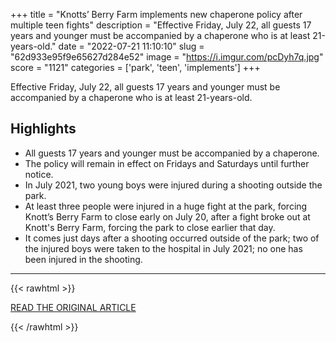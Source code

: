 +++
title = "Knotts’ Berry Farm implements new chaperone policy after multiple teen fights"
description = "Effective Friday, July 22, all guests 17 years and younger must be accompanied by a chaperone who is at least 21-years-old."
date = "2022-07-21 11:10:10"
slug = "62d933e95f9e65627d284e52"
image = "https://i.imgur.com/pcDyh7q.jpg"
score = "1121"
categories = ['park', 'teen', 'implements']
+++

Effective Friday, July 22, all guests 17 years and younger must be accompanied by a chaperone who is at least 21-years-old.

## Highlights

- All guests 17 years and younger must be accompanied by a chaperone.
- The policy will remain in effect on Fridays and Saturdays until further notice.
- In July 2021, two young boys were injured during a shooting outside the park.
- At least three people were injured in a huge fight at the park, forcing Knott’s Berry Farm to close early on July 20, after a fight broke out at Knott's Berry Farm, forcing the park to close earlier that day.
- It comes just days after a shooting occurred outside of the park; two of the injured boys were taken to the hospital in July 2021; no one has been injured in the shooting.

---

{{< rawhtml >}}
  <p class="article-category">
    <a target="_blank" href="https://www.foxla.com/news/knotts-berry-farm-implements-new-chaperone-policy-after-multiple-teen-fights">READ THE ORIGINAL ARTICLE</a>
  </p>
{{< /rawhtml >}}
